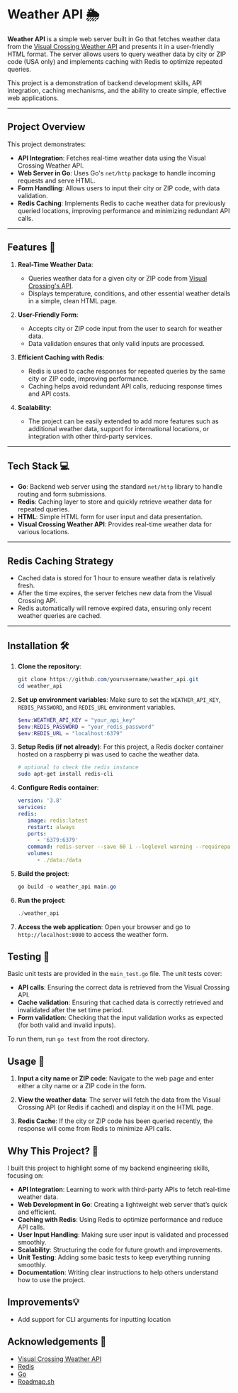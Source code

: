 # Weather API 🌦️

**Weather API** is a simple web server built in Go that fetches weather data from the [Visual Crossing Weather API](https://www.visualcrossing.com/weather-api) and presents it in a user-friendly HTML format. The server allows users to query weather data by city or ZIP code (USA only) and implements caching with Redis to optimize repeated queries.

This project is a demonstration of backend development skills, API integration, caching mechanisms, and the ability to create simple, effective web applications.

---

## Project Overview

This project demonstrates:
- **API Integration**: Fetches real-time weather data using the Visual Crossing Weather API.
- **Web Server in Go**: Uses Go's `net/http` package to handle incoming requests and serve HTML.
- **Form Handling**: Allows users to input their city or ZIP code, with data validation.
- **Redis Caching**: Implements Redis to cache weather data for previously queried locations, improving performance and minimizing redundant API calls.
  
---

## Features 🌟

1. **Real-Time Weather Data**: 
   - Queries weather data for a given city or ZIP code from [Visual Crossing's API](https://www.visualcrossing.com/weather-api).
   - Displays temperature, conditions, and other essential weather details in a simple, clean HTML page.

2. **User-Friendly Form**:
   - Accepts city or ZIP code input from the user to search for weather data.
   - Data validation ensures that only valid inputs are processed.

3. **Efficient Caching with Redis**:
   - Redis is used to cache responses for repeated queries by the same city or ZIP code, improving performance.
   - Caching helps avoid redundant API calls, reducing response times and API costs.

4. **Scalability**: 
   - The project can be easily extended to add more features such as additional weather data, support for international locations, or integration with other third-party services.

---

## Tech Stack 💻

- **Go**: Backend web server using the standard `net/http` library to handle routing and form submissions.
- **Redis**: Caching layer to store and quickly retrieve weather data for repeated queries.
- **HTML**: Simple HTML form for user input and data presentation.
- **Visual Crossing Weather API**: Provides real-time weather data for various locations.

---

## Redis Caching Strategy

- Cached data is stored for 1 hour to ensure weather data is relatively fresh.
- After the time expires, the server fetches new data from the Visual Crossing API.
- Redis automatically will remove expired data, ensuring only recent weather queries are cached.

---

## Installation 🛠️

1. **Clone the repository**:
   ```powershell
   git clone https://github.com/yourusername/weather_api.git
   cd weather_api

2. **Set up environment variables**:  Make sure to set the `WEATHER_API_KEY`, `REDIS_PASSWORD`, and `REDIS_URL` environment variables.
   ```powershell
   $env:WEATHER_API_KEY = "your_api_key"
   $env:REDIS_PASSWORD = "your_redis_password"
   $env:REDIS_URL = "localhost:6379"
3. **Setup Redis (if not already)**: For this project, a Redis docker container hosted on a raspberry pi was used to cache the weather data.
   ```bash
   # optional to check the redis instance
   sudo apt-get install redis-cli
4. **Configure Redis container**:
   ```yaml
   version: '3.8'
   services:
   redis:
      image: redis:latest
      restart: always
      ports:
         - '6379:6379'
      command: redis-server --save 60 1 --loglevel warning --requirepass <some_redis_password>
      volumes:
         - ./data:/data
5. **Build the project**:
   ```powershell
   go build -o weather_api main.go
6. **Run the project**:
   ```powershell
   ./weather_api
7. **Access the web application**: Open your browser and go to `http://localhost:8080` to access the weather form.

## Testing 🧪

Basic unit tests are provided in the `main_test.go` file.
The unit tests cover:
- **API calls**: Ensuring the correct data is retrieved from the Visual Crossing API.
- **Cache validation**: Ensuring that cached data is correctly retrieved and invalidated after the set time period.
- **Form validation**: Checking that the input validation works as expected (for both valid and invalid inputs).

To run them, run `go test` from the root directory.


## Usage 📝

1. **Input a city name or ZIP code**: Navigate to the web page and enter either a city name or a ZIP code in the form.

2. **View the weather data**: The server will fetch the data from the Visual Crossing API (or Redis if cached) and display it on the HTML page.

3. **Redis Cache**: If the city or ZIP code has been queried recently, the response will come from Redis to minimize API calls.

## Why This Project? 🤔

I built this project to highlight some of my backend engineering skills, focusing on:

- **API Integration**: Learning to work with third-party APIs to fetch real-time weather data.
- **Web Development in Go**: Creating a lightweight web server that’s quick and efficient.
- **Caching with Redis**: Using Redis to optimize performance and reduce API calls.
- **User Input Handling**: Making sure user input is validated and processed smoothly.
- **Scalability**: Structuring the code for future growth and improvements.
- **Unit Testing**: Adding some basic tests to keep everything running smoothly.
- **Documentation**: Writing clear instructions to help others understand how to use the project.

## Improvements💡

- Add support for CLI arguments for inputting location

## Acknowledgements 🙏

- [Visual Crossing Weather API](https://www.visualcrossing.com/weather-api)
- [Redis](https://redis.io/)
- [Go](https://go.dev/)
- [Roadmap.sh](https://roadmap.sh/)
